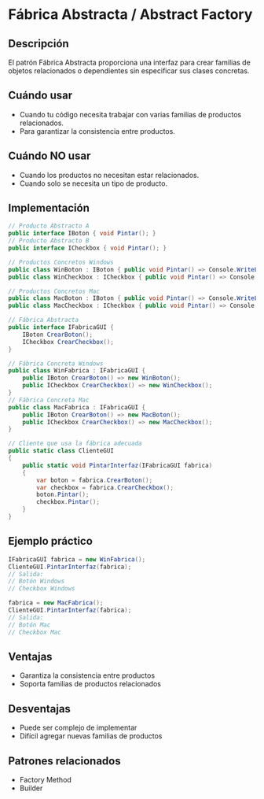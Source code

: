 # Fábrica Abstracta / Abstract Factory

## Descripción
El patrón Fábrica Abstracta proporciona una interfaz para crear familias de objetos relacionados o dependientes sin especificar sus clases concretas.

## Cuándo usar
- Cuando tu código necesita trabajar con varias familias de productos relacionados.
- Para garantizar la consistencia entre productos.

## Cuándo NO usar
- Cuando los productos no necesitan estar relacionados.
- Cuando solo se necesita un tipo de producto.

## Implementación

```csharp
// Producto Abstracto A
public interface IBoton { void Pintar(); }
// Producto Abstracto B
public interface ICheckbox { void Pintar(); }

// Productos Concretos Windows
public class WinBoton : IBoton { public void Pintar() => Console.WriteLine("Botón Windows"); }
public class WinCheckbox : ICheckbox { public void Pintar() => Console.WriteLine("Checkbox Windows"); }

// Productos Concretos Mac
public class MacBoton : IBoton { public void Pintar() => Console.WriteLine("Botón Mac"); }
public class MacCheckbox : ICheckbox { public void Pintar() => Console.WriteLine("Checkbox Mac"); }

// Fábrica Abstracta
public interface IFabricaGUI {
    IBoton CrearBoton();
    ICheckbox CrearCheckbox();
}

// Fábrica Concreta Windows
public class WinFabrica : IFabricaGUI {
    public IBoton CrearBoton() => new WinBoton();
    public ICheckbox CrearCheckbox() => new WinCheckbox();
}
// Fábrica Concreta Mac
public class MacFabrica : IFabricaGUI {
    public IBoton CrearBoton() => new MacBoton();
    public ICheckbox CrearCheckbox() => new MacCheckbox();
}

// Cliente que usa la fábrica adecuada
public static class ClienteGUI
{
    public static void PintarInterfaz(IFabricaGUI fabrica)
    {
        var boton = fabrica.CrearBoton();
        var checkbox = fabrica.CrearCheckbox();
        boton.Pintar();
        checkbox.Pintar();
    }
}
```

## Ejemplo práctico

```csharp
IFabricaGUI fabrica = new WinFabrica();
ClienteGUI.PintarInterfaz(fabrica);
// Salida:
// Botón Windows
// Checkbox Windows

fabrica = new MacFabrica();
ClienteGUI.PintarInterfaz(fabrica);
// Salida:
// Botón Mac
// Checkbox Mac
```

## Ventajas
- Garantiza la consistencia entre productos
- Soporta familias de productos relacionados

## Desventajas
- Puede ser complejo de implementar
- Difícil agregar nuevas familias de productos

## Patrones relacionados
- Factory Method
- Builder
